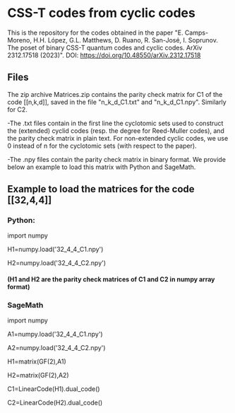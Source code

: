 # CSS-T codes from cyclic codes

This is the repository for the codes obtained in the paper "E. Camps-Moreno, H.H. López, G.L. Matthews, D. Ruano, R. San-José, I. Soprunov. The poset of binary CSS-T quantum codes and cyclic codes. ArXiv 2312.17518 (2023)".
DOI: https://doi.org/10.48550/arXiv.2312.17518

## Files 

The zip archive Matrices.zip contains the parity check matrix for C1 of the code [[n,k,d]], saved in the file "n_k_d_C1.txt" and "n_k_d_C1.npy". Similarly for C2.

-The .txt files contain in the first line the cyclotomic sets used to construct the (extended) cyclid codes (resp. the degree for Reed-Muller codes), and the parity check matrix in plain text. For non-extended cyclic codes, we use 0 instead of n for the cyclotomic sets (with respect to the paper).

-The .npy files contain the parity check matrix in binary format. We provide below an example to load this matrix with Python and SageMath.

## Example to load the matrices for the code [[32,4,4]]
### Python:

import numpy

H1=numpy.load('32_4_4_C1.npy')

H2=numpy.load('32_4_4_C2.npy')

#### (H1 and H2 are the parity check matrices of C1 and C2 in numpy array format)

### SageMath

import numpy

A1=numpy.load('32_4_4_C1.npy')

A2=numpy.load('32_4_4_C2.npy')

H1=matrix(GF(2),A1)

H2=matrix(GF(2),A2)

C1=LinearCode(H1).dual_code()

C2=LinearCode(H2).dual_code()
